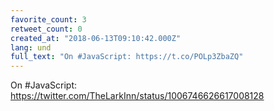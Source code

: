 ```yaml
---
favorite_count: 3
retweet_count: 0
created_at: "2018-06-13T09:10:42.000Z"
lang: und
full_text: "On #JavaScript: https://t.co/POLp3ZbaZQ"
---
```


On #JavaScript: <https://twitter.com/TheLarkInn/status/1006746626617008128>
